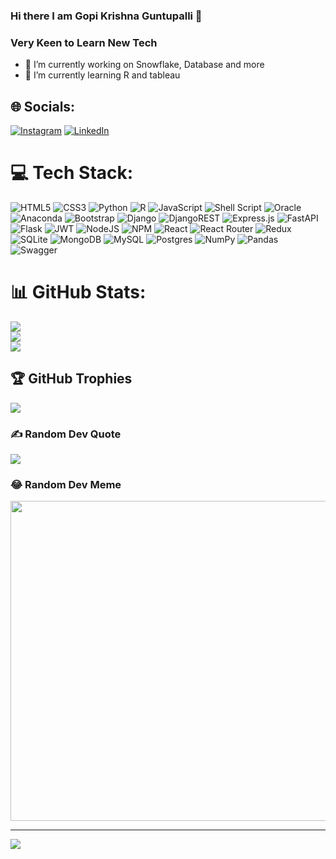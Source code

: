 ### Hi there  I am Gopi Krishna Guntupalli 👋

### Very Keen to Learn New Tech

- 🔭 I’m currently working on Snowflake, Database and more 
- 🌱 I’m currently learning R and tableau 



## 🌐 Socials:
[![Instagram](https://img.shields.io/badge/Instagram-%23E4405F.svg?logo=Instagram&logoColor=white)](https://instagram.com/__callme_groot__) [![LinkedIn](https://img.shields.io/badge/LinkedIn-%230077B5.svg?logo=linkedin&logoColor=white)](https://linkedin.com/in/gopi-krishna-g) 

# 💻 Tech Stack:
![HTML5](https://img.shields.io/badge/html5-%23E34F26.svg?style=plastic&logo=html5&logoColor=white) ![CSS3](https://img.shields.io/badge/css3-%231572B6.svg?style=plastic&logo=css3&logoColor=white) ![Python](https://img.shields.io/badge/python-3670A0?style=plastic&logo=python&logoColor=ffdd54) ![R](https://img.shields.io/badge/r-%23276DC3.svg?style=plastic&logo=r&logoColor=white) ![JavaScript](https://img.shields.io/badge/javascript-%23323330.svg?style=plastic&logo=javascript&logoColor=%23F7DF1E) ![Shell Script](https://img.shields.io/badge/shell_script-%23121011.svg?style=plastic&logo=gnu-bash&logoColor=white) ![Oracle](https://img.shields.io/badge/Oracle-F80000?style=plastic&logo=oracle&logoColor=white) ![Anaconda](https://img.shields.io/badge/Anaconda-%2344A833.svg?style=plastic&logo=anaconda&logoColor=white) ![Bootstrap](https://img.shields.io/badge/bootstrap-%23563D7C.svg?style=plastic&logo=bootstrap&logoColor=white) ![Django](https://img.shields.io/badge/django-%23092E20.svg?style=plastic&logo=django&logoColor=white) ![DjangoREST](https://img.shields.io/badge/DJANGO-REST-ff1709?style=plastic&logo=django&logoColor=white&color=ff1709&labelColor=gray) ![Express.js](https://img.shields.io/badge/express.js-%23404d59.svg?style=plastic&logo=express&logoColor=%2361DAFB) ![FastAPI](https://img.shields.io/badge/FastAPI-005571?style=plastic&logo=fastapi) ![Flask](https://img.shields.io/badge/flask-%23000.svg?style=plastic&logo=flask&logoColor=white) ![JWT](https://img.shields.io/badge/JWT-black?style=plastic&logo=JSON%20web%20tokens) ![NodeJS](https://img.shields.io/badge/node.js-6DA55F?style=plastic&logo=node.js&logoColor=white) ![NPM](https://img.shields.io/badge/NPM-%23000000.svg?style=plastic&logo=npm&logoColor=white) ![React](https://img.shields.io/badge/react-%2320232a.svg?style=plastic&logo=react&logoColor=%2361DAFB) ![React Router](https://img.shields.io/badge/React_Router-CA4245?style=plastic&logo=react-router&logoColor=white) ![Redux](https://img.shields.io/badge/redux-%23593d88.svg?style=plastic&logo=redux&logoColor=white) ![SQLite](https://img.shields.io/badge/sqlite-%2307405e.svg?style=plastic&logo=sqlite&logoColor=white) ![MongoDB](https://img.shields.io/badge/MongoDB-%234ea94b.svg?style=plastic&logo=mongodb&logoColor=white) ![MySQL](https://img.shields.io/badge/mysql-%2300f.svg?style=plastic&logo=mysql&logoColor=white) ![Postgres](https://img.shields.io/badge/postgres-%23316192.svg?style=plastic&logo=postgresql&logoColor=white) ![NumPy](https://img.shields.io/badge/numpy-%23013243.svg?style=plastic&logo=numpy&logoColor=white) ![Pandas](https://img.shields.io/badge/pandas-%23150458.svg?style=plastic&logo=pandas&logoColor=white) ![Swagger](https://img.shields.io/badge/-Swagger-%23Clojure?style=plastic&logo=swagger&logoColor=white)
# 📊 GitHub Stats:
![](https://github-readme-stats.vercel.app/api?username=Gopi-Krishna-G&theme=vision-friendly-dark&hide_border=true&include_all_commits=true&count_private=true)<br/>
![](https://github-readme-streak-stats.herokuapp.com/?user=Gopi-Krishna-G&theme=vision-friendly-dark&hide_border=true)<br/>
![](https://github-readme-stats.vercel.app/api/top-langs/?username=Gopi-Krishna-G&theme=vision-friendly-dark&hide_border=true&include_all_commits=true&count_private=true&layout=compact)

## 🏆 GitHub Trophies
![](https://github-profile-trophy.vercel.app/?username=Gopi-Krishna-G&theme=radical&no-frame=true&no-bg=true&margin-w=4)

### ✍️ Random Dev Quote
![](https://quotes-github-readme.vercel.app/api?type=horizontal&theme=dark)

### 😂 Random Dev Meme
<img src="https://random-memer.herokuapp.com/" width="512px"/>

---
[![](https://visitcount.itsvg.in/api?id=Gopi-Krishna-G&icon=0&color=0)](https://visitcount.itsvg.in)
